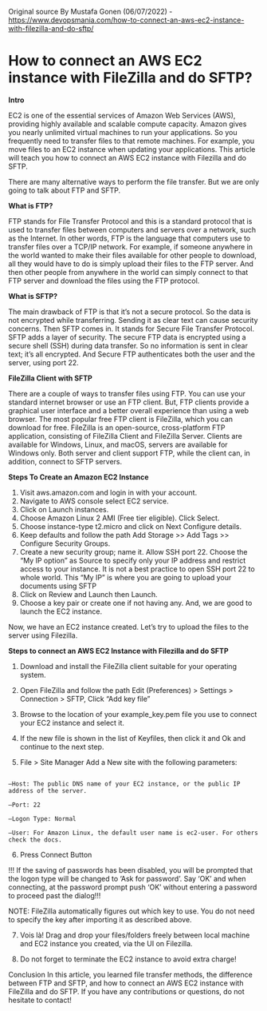 Original source By Mustafa Gonen (06/07/2022) - https://www.devopsmania.com/how-to-connect-an-aws-ec2-instance-with-filezilla-and-do-sftp/

# How to connect an AWS EC2 instance with FileZilla and do SFTP?

**Intro**

EC2 is one of the essential services of Amazon Web Services (AWS), providing highly available and scalable compute capacity. Amazon gives you nearly unlimited virtual machines to run your applications. So you frequently need to transfer files to that remote machines. For example, you move files to an EC2 instance when updating your applications. This article will teach you how to connect an AWS EC2 instance with Filezilla and do SFTP.

There are many alternative ways to perform the file transfer. But we are only going to talk about FTP and SFTP.

**What is FTP?**

FTP stands for File Transfer Protocol and this is a standard protocol that is used to transfer files between computers and servers over a network, such as the Internet. In other words, FTP is the language that computers use to transfer files over a TCP/IP network. For example, if someone anywhere in the world wanted to make their files available for other people to download, all they would have to do is simply upload their files to the FTP server. And then other people from anywhere in the world can simply connect to that FTP server and download the files using the FTP protocol.

**What is SFTP?**

The main drawback of FTP is that it’s not a secure protocol. So the data is not encrypted while transferring. Sending it as clear text can cause security concerns. Then SFTP comes in. It stands for Secure File Transfer Protocol. SFTP adds a layer of security. The secure FTP data is encrypted using a secure shell (SSH) during data transfer. So no information is sent in clear text; it’s all encrypted. And Secure FTP authenticates both the user and the server, using port 22.

**FileZilla Client with SFTP**

There are a couple of ways to transfer files using FTP. You can use your standard internet browser or use an FTP client. But, FTP clients provide a graphical user interface and a better overall experience than using a web browser. The most popular free FTP client is FileZilla, which you can download for free. FileZilla is an open-source, cross-platform FTP application, consisting of FileZilla Client and FileZilla Server. Clients are available for Windows, Linux, and macOS, servers are available for Windows only. Both server and client support FTP, while the client can, in addition, connect to SFTP servers.

**Steps To Create an Amazon EC2 Instance**

1. Visit aws.amazon.com and login in with your account.
2. Navigate to AWS console select EC2 service.
3. Click on Launch instances.
4. Choose Amazon Linux 2 AMI (Free tier eligible). Click Select.
5. Choose instance-type t2.micro and click on Next Configure details.
6. Keep defaults and follow the path Add Storage >> Add Tags >> Configure Security Groups.
7. Create a new security group; name it. Allow SSH port 22. Choose the “My IP option” as Source to specify only your IP address and restrict access to your instance. It is not a best practice to open SSH port 22 to whole world. This “My IP” is where you are going to upload your documents using SFTP
8. Click on Review and Launch then Launch.
9. Choose a key pair or create one if not having any. And, we are good to launch the EC2 instance.

Now, we have an EC2 instance created. Let’s try to upload the files to the server using Filezilla.

**Steps to connect an AWS EC2 Instance with Filezilla and do SFTP**

1. Download and install the FileZilla client suitable for your operating system.

2. Open FileZilla and follow the path Edit (Preferences) > Settings > Connection > SFTP, Click “Add key file”

3. Browse to the location of your example_key.pem file you use to connect your EC2 instance and select it.

4. If the new file is shown in the list of Keyfiles, then click it and Ok and continue to the next step. 

5. File > Site Manager Add a New site with the following parameters:

```–Protocol: SFTP – SSH File Transfer Protocol

–Host: The public DNS name of your EC2 instance, or the public IP address of the server.

–Port: 22

–Logon Type: Normal

–User: For Amazon Linux, the default user name is ec2-user. For others check the docs.
```

6. Press Connect Button

!!! If the saving of passwords has been disabled, you will be prompted that the logon type will be changed to ‘Ask for password’. Say ‘OK’ and when connecting, at the password prompt push ‘OK’ without entering a password to proceed past the dialog!!!

NOTE: FileZilla automatically figures out which key to use. You do not need to specify the key after importing it as described above.

7. Vois là! Drag and drop your files/folders freely between local machine and EC2 instance you created, via the UI on Filezilla.

8. Do not forget to terminate the EC2 instance to avoid extra charge!

Conclusion
In this article, you learned file transfer methods, the difference between FTP and SFTP, and how to connect an AWS EC2 instance with FileZilla and do SFTP. If you have any contributions or questions, do not hesitate to contact!